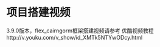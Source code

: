 # 项目搭建视频 #

3.9.0版本，flex\_cairngorm框架搭建视频请参考
优酷视频教程http://v.youku.com/v\_show/id\_XMTk5NTYwODcy.html